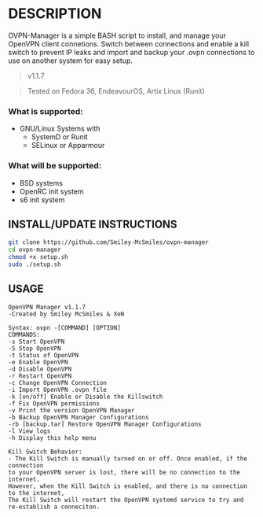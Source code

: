 # DESCRIPTION
OVPN-Manager is a simple BASH script to install, and manage your OpenVPN client connetions. Switch between connections and enable a kill switch to prevent IP leaks and import and backup your .ovpn connections to use on another system for easy setup.

> v1.1.7

> Tested on Fedora 36, EndeavourOS, Artix Linux (Runit)

### What is supported:
- GNU/Linux Systems with
  - SystemD or Runit
  - SELinux or Apparmour

### What will be supported:
- BSD systems
- OpenRC init system
- s6 init system

## INSTALL/UPDATE INSTRUCTIONS

```bash
git clone https://github.com/Smiley-McSmiles/ovpn-manager
cd ovpn-manager
chmod +x setup.sh
sudo ./setup.sh
```

## USAGE

```
OpenVPN Manager v1.1.7
-Created by Smiley McSmiles & XeN

Syntax: ovpn -[COMMAND] [OPTION]
COMMANDS:
-s Start OpenVPN
-S Stop OpenVPN
-t Status of OpenVPN
-e Enable OpenVPN
-d Disable OpenVPN
-r Restart OpenVPN
-c Change OpenVPN Connection
-i Import OpenVPN .ovpn file
-k [on/off] Enable or Disable the Killswitch
-f Fix OpenVPN permissions
-v Print the version OpenVPN Manager
-b Backup OpenVPN Manager Configurations
-rb [backup.tar] Restore OpenVPN Manager Configurations
-l View logs
-h Display this help menu

Kill Switch Behavior:
- The Kill Switch is manually turned on or off. Once enabled, if the connection
to your OpenVPN server is lost, there will be no connection to the internet.
However, when the Kill Switch is enabled, and there is no connection to the internet,
The Kill Switch will restart the OpenVPN systemd service to try and re-establish a conneciton.
```
